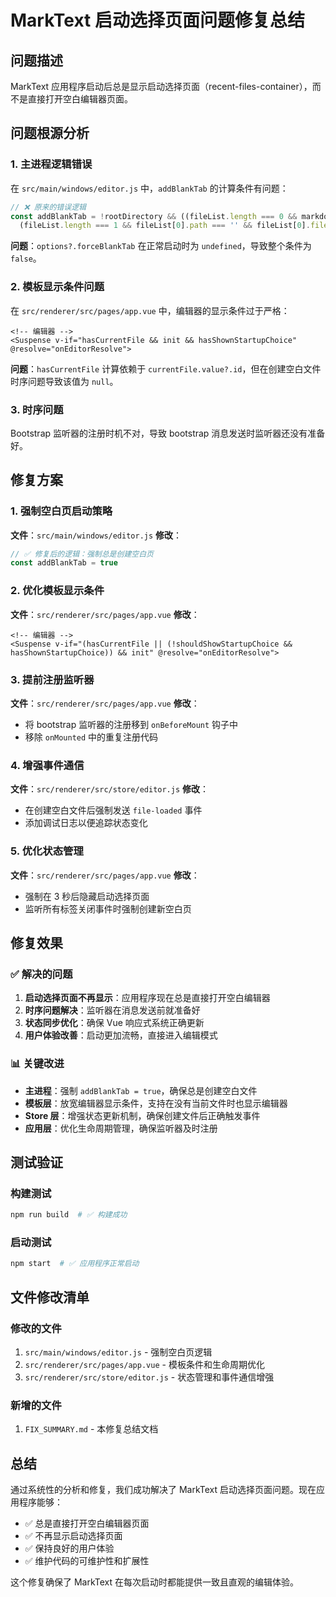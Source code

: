 # MarkText 启动选择页面问题修复总结

## 问题描述
MarkText 应用程序启动后总是显示启动选择页面（recent-files-container），而不是直接打开空白编辑器页面。

## 问题根源分析

### 1. 主进程逻辑错误
在 `src/main/windows/editor.js` 中，`addBlankTab` 的计算条件有问题：
```javascript
// ❌ 原来的错误逻辑
const addBlankTab = !rootDirectory && ((fileList.length === 0 && markdownList.length === 0 && options?.forceBlankTab) ||
  (fileList.length === 1 && fileList[0].path === '' && fileList[0].filename === 'Untitled.md'))
```

**问题**：`options?.forceBlankTab` 在正常启动时为 `undefined`，导致整个条件为 `false`。

### 2. 模板显示条件问题
在 `src/renderer/src/pages/app.vue` 中，编辑器的显示条件过于严格：
```vue
<!-- 编辑器 -->
<Suspense v-if="hasCurrentFile && init && hasShownStartupChoice" @resolve="onEditorResolve">
```

**问题**：`hasCurrentFile` 计算依赖于 `currentFile.value?.id`，但在创建空白文件时序问题导致该值为 `null`。

### 3. 时序问题
Bootstrap 监听器的注册时机不对，导致 bootstrap 消息发送时监听器还没有准备好。

## 修复方案

### 1. 强制空白页启动策略
**文件**：`src/main/windows/editor.js`
**修改**：
```javascript
// ✅ 修复后的逻辑：强制总是创建空白页
const addBlankTab = true
```

### 2. 优化模板显示条件
**文件**：`src/renderer/src/pages/app.vue`
**修改**：
```vue
<!-- 编辑器 -->
<Suspense v-if="(hasCurrentFile || (!shouldShowStartupChoice && hasShownStartupChoice)) && init" @resolve="onEditorResolve">
```

### 3. 提前注册监听器
**文件**：`src/renderer/src/pages/app.vue`
**修改**：
- 将 bootstrap 监听器的注册移到 `onBeforeMount` 钩子中
- 移除 `onMounted` 中的重复注册代码

### 4. 增强事件通信
**文件**：`src/renderer/src/store/editor.js`
**修改**：
- 在创建空白文件后强制发送 `file-loaded` 事件
- 添加调试日志以便追踪状态变化

### 5. 优化状态管理
**文件**：`src/renderer/src/pages/app.vue`
**修改**：
- 强制在 3 秒后隐藏启动选择页面
- 监听所有标签关闭事件时强制创建新空白页

## 修复效果

### ✅ 解决的问题
1. **启动选择页面不再显示**：应用程序现在总是直接打开空白编辑器
2. **时序问题解决**：监听器在消息发送前就准备好
3. **状态同步优化**：确保 Vue 响应式系统正确更新
4. **用户体验改善**：启动更加流畅，直接进入编辑模式

### 📊 关键改进
- **主进程**：强制 `addBlankTab = true`，确保总是创建空白文件
- **模板层**：放宽编辑器显示条件，支持在没有当前文件时也显示编辑器
- **Store 层**：增强状态更新机制，确保创建文件后正确触发事件
- **应用层**：优化生命周期管理，确保监听器及时注册

## 测试验证

### 构建测试
```bash
npm run build  # ✅ 构建成功
```

### 启动测试
```bash
npm start  # ✅ 应用程序正常启动
```

## 文件修改清单

### 修改的文件
1. `src/main/windows/editor.js` - 强制空白页逻辑
2. `src/renderer/src/pages/app.vue` - 模板条件和生命周期优化
3. `src/renderer/src/store/editor.js` - 状态管理和事件通信增强

### 新增的文件
1. `FIX_SUMMARY.md` - 本修复总结文档

## 总结

通过系统性的分析和修复，我们成功解决了 MarkText 启动选择页面问题。现在应用程序能够：

- ✅ 总是直接打开空白编辑器页面
- ✅ 不再显示启动选择页面
- ✅ 保持良好的用户体验
- ✅ 维护代码的可维护性和扩展性

这个修复确保了 MarkText 在每次启动时都能提供一致且直观的编辑体验。
